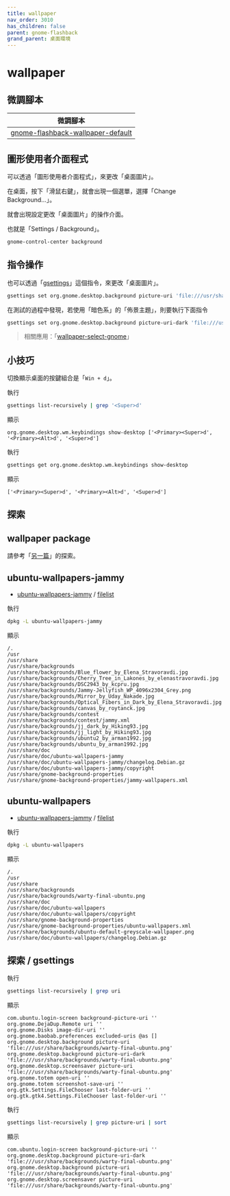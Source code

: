 ```yaml
---
title: wallpaper
nav_order: 3010
has_children: false
parent: gnome-flashback
grand_parent: 桌面環境
---
```



# wallpaper


## 微調腳本

| 微調腳本 |
| --- |
| [gnome-flashback-wallpaper-default](https://github.com/samwhelp/note-about-ubuntu/tree/gh-pages/_demo/adjustment/de/gnome-flashback/part/gnome-flashback-wallpaper-default) |


## 圖形使用者介面程式

可以透過「圖形使用者介面程式」，來更改「桌面圖片」。

在桌面，按下「滑鼠右鍵」，就會出現一個選單，選擇「Change Background...」。

就會出現設定更改「桌面圖片」的操作介面。

也就是「Settings / Background」。

``` sh
gnome-control-center background
```

## 指令操作

也可以透過「[gsettings](https://manpages.ubuntu.com/manpages/jammy/en/man1/gsettings.1.html)」這個指令，來更改「桌面圖片」。

``` sh
gsettings set org.gnome.desktop.background picture-uri 'file:///usr/share/backgrounds/Blue_flower_by_Elena_Stravoravdi.jpg'
```

在測試的過程中發現，若使用「暗色系」的「佈景主題」，則要執行下面指令

``` sh
gsettings set org.gnome.desktop.background picture-uri-dark 'file:///usr/share/backgrounds/Blue_flower_by_Elena_Stravoravdi.jpg'
```

> 相關應用：「[wallpaper-select-gnome](https://samwhelp.github.io/note-about-fzf/read/project/wallpaper-select/wallpaper-select-gnome)」


## 小技巧

切換顯示桌面的按鍵組合是「`Win + d`」。


執行

``` sh
gsettings list-recursively | grep '<Super>d'
```

顯示

```
org.gnome.desktop.wm.keybindings show-desktop ['<Primary><Super>d', '<Primary><Alt>d', '<Super>d']
```

執行

``` sh
gsettings get org.gnome.desktop.wm.keybindings show-desktop
```

顯示

```
['<Primary><Super>d', '<Primary><Alt>d', '<Super>d']
```


## 探索

## wallpaper package

請參考「[另一篇](https://samwhelp.github.io/note-about-ubuntu/read/subject/wallpaper.html)」的探索。

## ubuntu-wallpapers-jammy

* [ubuntu-wallpapers-jammy](https://packages.ubuntu.com/jammy/ubuntu-wallpapers-jammy) / [filelist](https://packages.ubuntu.com/jammy/all/ubuntu-wallpapers-jammy/filelist)

執行

``` sh
dpkg -L ubuntu-wallpapers-jammy
```

顯示

```
/.
/usr
/usr/share
/usr/share/backgrounds
/usr/share/backgrounds/Blue_flower_by_Elena_Stravoravdi.jpg
/usr/share/backgrounds/Cherry_Tree_in_Lakones_by_elenastravoravdi.jpg
/usr/share/backgrounds/DSC2943_by_kcpru.jpg
/usr/share/backgrounds/Jammy-Jellyfish_WP_4096x2304_Grey.png
/usr/share/backgrounds/Mirror_by_Uday_Nakade.jpg
/usr/share/backgrounds/Optical_Fibers_in_Dark_by_Elena_Stravoravdi.jpg
/usr/share/backgrounds/canvas_by_roytanck.jpg
/usr/share/backgrounds/contest
/usr/share/backgrounds/contest/jammy.xml
/usr/share/backgrounds/jj_dark_by_Hiking93.jpg
/usr/share/backgrounds/jj_light_by_Hiking93.jpg
/usr/share/backgrounds/ubuntu2_by_arman1992.jpg
/usr/share/backgrounds/ubuntu_by_arman1992.jpg
/usr/share/doc
/usr/share/doc/ubuntu-wallpapers-jammy
/usr/share/doc/ubuntu-wallpapers-jammy/changelog.Debian.gz
/usr/share/doc/ubuntu-wallpapers-jammy/copyright
/usr/share/gnome-background-properties
/usr/share/gnome-background-properties/jammy-wallpapers.xml
```

## ubuntu-wallpapers

* [ubuntu-wallpapers-jammy](https://packages.ubuntu.com/jammy/ubuntu-wallpapers) / [filelist](https://packages.ubuntu.com/jammy/all/ubuntu-wallpapers/filelist)

執行

``` sh
dpkg -L ubuntu-wallpapers
```

顯示

```
/.
/usr
/usr/share
/usr/share/backgrounds
/usr/share/backgrounds/warty-final-ubuntu.png
/usr/share/doc
/usr/share/doc/ubuntu-wallpapers
/usr/share/doc/ubuntu-wallpapers/copyright
/usr/share/gnome-background-properties
/usr/share/gnome-background-properties/ubuntu-wallpapers.xml
/usr/share/backgrounds/ubuntu-default-greyscale-wallpaper.png
/usr/share/doc/ubuntu-wallpapers/changelog.Debian.gz
```

## 探索 / gsettings

執行

``` sh
gsettings list-recursively | grep uri
```

顯示

```
com.ubuntu.login-screen background-picture-uri ''
org.gnome.DejaDup.Remote uri ''
org.gnome.Disks image-dir-uri ''
org.gnome.baobab.preferences excluded-uris @as []
org.gnome.desktop.background picture-uri 'file:///usr/share/backgrounds/warty-final-ubuntu.png'
org.gnome.desktop.background picture-uri-dark 'file:///usr/share/backgrounds/warty-final-ubuntu.png'
org.gnome.desktop.screensaver picture-uri 'file:///usr/share/backgrounds/warty-final-ubuntu.png'
org.gnome.totem open-uri ''
org.gnome.totem screenshot-save-uri ''
org.gtk.Settings.FileChooser last-folder-uri ''
org.gtk.gtk4.Settings.FileChooser last-folder-uri ''
```


執行

``` sh
gsettings list-recursively | grep picture-uri | sort
```

顯示

```
com.ubuntu.login-screen background-picture-uri ''
org.gnome.desktop.background picture-uri-dark 'file:///usr/share/backgrounds/warty-final-ubuntu.png'
org.gnome.desktop.background picture-uri 'file:///usr/share/backgrounds/warty-final-ubuntu.png'
org.gnome.desktop.screensaver picture-uri 'file:///usr/share/backgrounds/warty-final-ubuntu.png'
```
